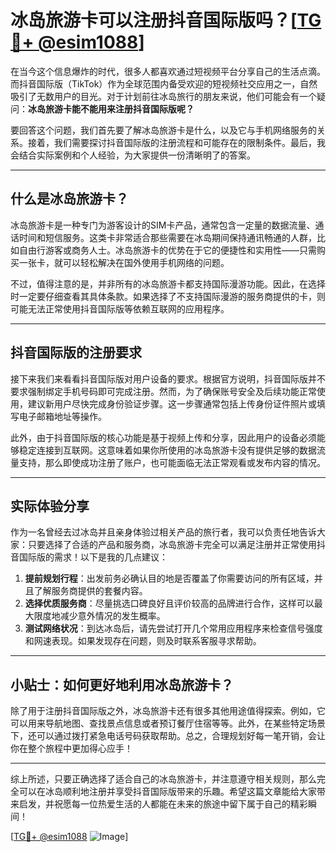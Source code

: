 # 冰岛旅游卡可以注册抖音国际版吗？[[TG💪+ @esim1088](https://t.me/s/esim1088)]

在当今这个信息爆炸的时代，很多人都喜欢通过短视频平台分享自己的生活点滴。而抖音国际版（TikTok）作为全球范围内备受欢迎的短视频社交应用之一，自然吸引了无数用户的目光。对于计划前往冰岛旅行的朋友来说，他们可能会有一个疑问：**冰岛旅游卡能不能用来注册抖音国际版呢？**

要回答这个问题，我们首先要了解冰岛旅游卡是什么，以及它与手机网络服务的关系。接着，我们需要探讨抖音国际版的注册流程和可能存在的限制条件。最后，我会结合实际案例和个人经验，为大家提供一份清晰明了的答案。

---

## 什么是冰岛旅游卡？

冰岛旅游卡是一种专门为游客设计的SIM卡产品，通常包含一定量的数据流量、通话时间和短信服务。这类卡非常适合那些需要在冰岛期间保持通讯畅通的人群，比如自由行游客或商务人士。冰岛旅游卡的优势在于它的便捷性和实用性——只需购买一张卡，就可以轻松解决在国外使用手机网络的问题。

不过，值得注意的是，并非所有的冰岛旅游卡都支持国际漫游功能。因此，在选择时一定要仔细查看其具体条款。如果选择了不支持国际漫游的服务商提供的卡，则可能无法正常使用抖音国际版等依赖互联网的应用程序。

---

## 抖音国际版的注册要求

接下来我们来看看抖音国际版对用户设备的要求。根据官方说明，抖音国际版并不要求强制绑定手机号码即可完成注册。然而，为了确保账号安全及后续功能正常使用，建议新用户尽快完成身份验证步骤。这一步骤通常包括上传身份证件照片或填写电子邮箱地址等操作。

此外，由于抖音国际版的核心功能是基于视频上传和分享，因此用户的设备必须能够稳定连接到互联网。这意味着如果你所使用的冰岛旅游卡没有提供足够的数据流量支持，那么即使成功注册了账户，也可能面临无法正常观看或发布内容的情况。

---

## 实际体验分享

作为一名曾经去过冰岛并且亲身体验过相关产品的旅行者，我可以负责任地告诉大家：只要选择了合适的产品和服务商，冰岛旅游卡完全可以满足注册并正常使用抖音国际版的需求！以下是我的几点建议：

1. **提前规划行程**：出发前务必确认目的地是否覆盖了你需要访问的所有区域，并且了解服务商提供的套餐内容。
2. **选择优质服务商**：尽量挑选口碑良好且评价较高的品牌进行合作，这样可以最大限度地减少意外情况的发生概率。
3. **测试网络状况**：到达冰岛后，请先尝试打开几个常用应用程序来检查信号强度和网速表现。如果发现存在问题，则及时联系客服寻求帮助。

---

## 小贴士：如何更好地利用冰岛旅游卡？

除了用于注册抖音国际版之外，冰岛旅游卡还有很多其他用途值得探索。例如，它可以用来导航地图、查找景点信息或者预订餐厅住宿等等。此外，在某些特定场景下，还可以通过拨打紧急电话号码获取帮助。总之，合理规划好每一笔开销，会让你在整个旅程中更加得心应手！

---

综上所述，只要正确选择了适合自己的冰岛旅游卡，并注意遵守相关规则，那么完全可以在冰岛顺利地注册并享受抖音国际版带来的乐趣。希望这篇文章能给大家带来启发，并祝愿每一位热爱生活的人都能在未来的旅途中留下属于自己的精彩瞬间！

[[TG💪+ @esim1088](https://t.me/s/esim1088) ![Image](https://i.postimg.cc/4NQfJmqS/Snipaste-2025-05-13-00-14-12.png)]
